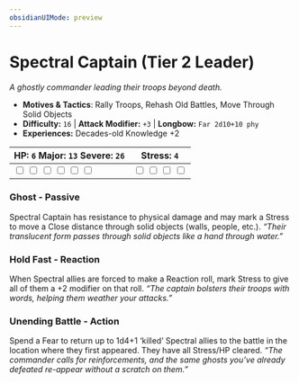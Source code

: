 ```yaml
---
obsidianUIMode: preview
---
```

# Spectral Captain (Tier 2 Leader)

*A ghostly commander leading their troops beyond death.*

- **Motives & Tactics**: Rally Troops, Rehash Old Battles, Move Through Solid Objects
- **Difficulty:** `16` | **Attack Modifier:** `+3` | **Longbow:** `Far 2d10+10 phy`
- **Experiences:** Decades-old Knowledge +2

| HP: `6` Major: `13` Severe: `26` | Stress: `4` |
|--|--|
|  <input type="checkbox" unchecked id="715d3b53"> <input type="checkbox" unchecked id="dbbfb6be"> <input type="checkbox" unchecked id="84808976"> <input type="checkbox" unchecked id="b2bae6ab"> <input type="checkbox" unchecked id="d2ddf12d"> <input type="checkbox" unchecked id="ccba1695"> |  <input type="checkbox" unchecked id="de4aee02"> <input type="checkbox" unchecked id="c30333d3"> <input type="checkbox" unchecked id="ba33c9ec"> <input type="checkbox" unchecked id="ca95603e"> |

### Ghost - Passive

Spectral Captain has resistance to physical damage and may mark a Stress to move a Close distance through solid objects (walls, people, etc.). *“Their translucent form passes through solid objects like a hand through water.”*

### Hold Fast - Reaction

When Spectral allies are forced to make a Reaction roll, mark Stress to give all of them a +2 modifier on that roll. *“The captain bolsters their troops with words, helping them weather your attacks.”*

### Unending Battle - Action

Spend a Fear to return up to 1d4+1 ‘killed’ Spectral allies to the battle in the location where they first appeared. They have all Stress/HP cleared. *“The commander calls for reinforcements, and the same ghosts you’ve already defeated re-appear without a scratch on them.”*



